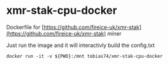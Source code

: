 # xmr-stak-cpu-docker
Dockerfile for [https://github.com/fireice-uk/xmr-stak](https://github.com/fireice-uk/xmr-stak) miner

Just run the image and it will interactivly build the config.txt



`docker run -it -v ${PWD}:/mnt tobias74/xmr-stak-cpu-docker`



